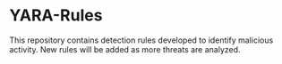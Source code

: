 # YARA-Rules
This repository contains detection rules developed to identify malicious activity. New rules will be added as more threats are analyzed.
